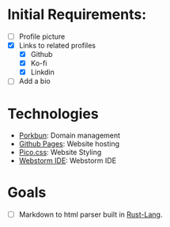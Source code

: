 # Initial Requirements:
- [ ] Profile picture
- [x] Links to related profiles
  - [x] Github
  - [x] Ko-fi
  - [x] Linkdin
- [ ] Add a bio
# Technologies
- [Porkbun](https://porkbun.com/): Domain management
- [Github Pages](https://pages.github.com): Website hosting
- [Pico.css](https://picocss.com): Website Styling
- [Webstorm IDE](https://www.jetbrains.com/webstorm/): Webstorm IDE
# Goals
- [ ] Markdown to html parser built in [Rust-Lang](https://www.rust-lang.org).